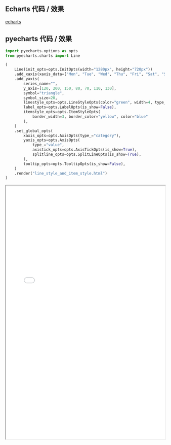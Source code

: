 ## Echarts 代码 / 效果

[echarts](https://echarts.baidu.com/examples/editor.html?c=line-style ':include :type=iframe width=100% height=800px')

## pyecharts 代码 / 效果

```python
import pyecharts.options as opts
from pyecharts.charts import Line

(
    Line(init_opts=opts.InitOpts(width="1280px", height="720px"))
    .add_xaxis(xaxis_data=["Mon", "Tue", "Wed", "Thu", "Fri", "Sat", "Sun"])
    .add_yaxis(
        series_name="",
        y_axis=[120, 200, 150, 80, 70, 110, 130],
        symbol="triangle",
        symbol_size=20,
        linestyle_opts=opts.LineStyleOpts(color="green", width=4, type_="dashed"),
        label_opts=opts.LabelOpts(is_show=False),
        itemstyle_opts=opts.ItemStyleOpts(
            border_width=3, border_color="yellow", color="blue"
        ),
    )
    .set_global_opts(
        xaxis_opts=opts.AxisOpts(type_="category"),
        yaxis_opts=opts.AxisOpts(
            type_="value",
            axistick_opts=opts.AxisTickOpts(is_show=True),
            splitline_opts=opts.SplitLineOpts(is_show=True),
        ),
        tooltip_opts=opts.TooltipOpts(is_show=False),
    )
    .render("line_style_and_item_style.html")
)
```

<iframe width="100%" height="800px" src="Line/line_style_and_item_style.html"></iframe>